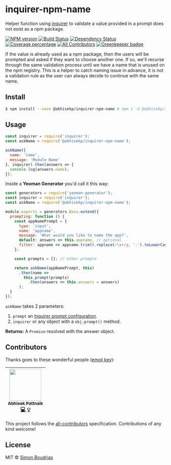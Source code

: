 
# inquirer-npm-name
Helper function using [inquirer](https://github.com/SBoudrias/Inquirer.js) to validate a value provided in a prompt does not exist as a npm package.

[![NPM version][npm-image]][npm-url] [![Build Status][travis-image]][travis-url] [![Dependency Status][daviddm-image]][daviddm-url] [![Coverage percentage][coveralls-image]][coveralls-url] [![All Contributors](all-contributors-image)](#contributors) [![Greenkeeper badge](https://badges.greenkeeper.io/abhisekp/inquirer-npm-name.svg)](https://greenkeeper.io/)

If the value is already used as a npm package, then the users will be prompted and asked if they want to choose another one. If so, we'll recurse through the same validation process until we have a name that is unused on the npm registry. This is a helper to catch naming issue in advance, it is not a validation rule as the user can always decide to continue with the same name.

## Install

```sh
$ npm install --save @abhisekp/inquirer-npm-name # npm i -S @abhisekp/inquirer-npm-name
```

## Usage

```js
const inquirer = require('inquirer');
const askName = require('@abhisekp/inquirer-npm-name');

askName({
  name: 'name',
  message: 'Module Name'
}, inquirer).then(answers => {
  console.log(answers.name);
});
```

Inside a **Yeoman Generator** you'd call it this way:

```js
const generators = require('yeoman-generator');
const inquirer = require('inquirer');
const askName = require('@abhisekp/inquirer-npm-name');

module.exports = generators.Base.extend({
  prompting: function () {
    const appNamePrompt = {
      type: 'input',
      name: 'appname',
      message: 'What would you like to name the app?',
      default: answers => this.appname, // optional
      filter: appname => appname.trim().replace(/\s+/g, '-').toLowerCase() // optional
    };

    const prompts = []; // other prompts

    return askName(appNamePrompt, this)
      .then(name =>
        this.prompt(prompts)
          .then(answers => this.answers = answers)
      );
  }
});
```

`askName` takes 2 parameters:

1. `prompt` an [Inquirer prompt configuration](https://github.com/SBoudrias/Inquirer.js#question).
2. `inquirer` or any object with a `obj.prompt()` method.

**Returns:** A `Promise` resolved with the answer object.

## Contributors

Thanks goes to these wonderful people ([emoji key](https://github.com/kentcdodds/all-contributors#emoji-key)):

<!-- ALL-CONTRIBUTORS-LIST:START - Do not remove or modify this section -->
| [<img src="https://avatars.githubusercontent.com/u/1029200?v=3" width="100px;"/><br /><sub>Abhisek Pattnaik</sub>](http://about.me/abhisekp)<br />[💻](https://github.com/abhisekp/inquirer-npm-name/commits/improve-availability-check?author=abhisekp "Code") [💡](#usage "Examples") |
| :---: |
<!-- ALL-CONTRIBUTORS-LIST:END -->

This project follows the [all-contributors](https://github.com/kentcdodds/all-contributors) specification. Contributions of any kind welcome!

## License

MIT © [Simon Boudrias](http://twitter.com/vaxilart)

[npm-image]: https://badge.fury.io/js/%40abhisekp%2Finquirer-npm-name.svg
[npm-url]: https://www.npmjs.com/package/@abhisekp/inquirer-npm-name
[travis-image]: https://travis-ci.org/abhisekp/inquirer-npm-name.svg?branch=improve-availability-check
[travis-url]: https://travis-ci.org/abhisekp/inquirer-npm-name
[daviddm-image]: https://david-dm.org/abhisekp/inquirer-npm-name.svg?theme=shields.io
[daviddm-url]: https://david-dm.org/abhisekp/inquirer-npm-name
[coveralls-image]: https://coveralls.io/repos/github/abhisekp/inquirer-npm-name/badge.svg?branch=improve-availability-check
[coveralls-url]: https://coveralls.io/github/abhisekp/inquirer-npm-name?branch=improve-availability-check
[all-contributors-image]: https://img.shields.io/badge/all_contributors-1-orange.svg?style=flat-square
